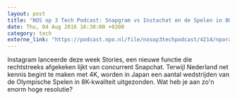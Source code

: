 ```yaml
---
layout: post
title: "NOS op 3 Tech Podcast: Snapgram vs Instachat en de Spelen in 8K"
date: Thu, 04 Aug 2016 16:30:00 +0200
category: tech
externe_link: "https://podcast.npo.nl/file/nosop3techpodcast/4214/nporadio1_nosop3techpodcast_20160804_nos-op-3-tech-podcast-snapgram-vs-instachat-en-de-spelen-in-8k.mp3"
---
```


Instagram lanceerde deze week Stories, een nieuwe functie die rechtstreeks afgekeken lijkt van concurrent Snapchat. Terwijl Nederland net kennis begint te maken met 4K, worden in Japan een aantal wedstrijden van de Olympische Spelen in 8K-kwaliteit uitgezonden. Wat heb je aan zo'n enorm hoge resolutie?<img src="http://feeds.feedburner.com/~r/nosop3-tech-podcast/~4/VKnNFH0dJL4" height="1" width="1" alt=""/><img src="http://feeds.feedburner.com/~r/nosop3-tech-podcast/~4/VKnNFH0dJL4" height="1" width="1" alt=""/>
